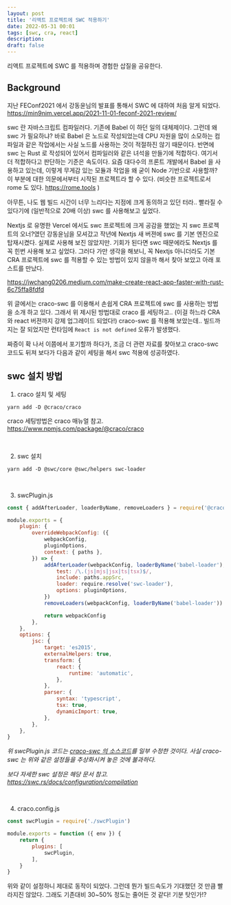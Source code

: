 ```yaml
---
layout: post
title: '리액트 프로젝트에 SWC 적용하기'
date: 2022-05-31 00:01
tags: [swc, cra, react]
description:
draft: false
---
```


리액트 프로젝트에 SWC 를 적용하며 경험한 삽질을 공유한다.


## Background
지난 FEConf2021 에서 강동윤님의 발표를 통해서 SWC 에 대하여 처음 알게 되었다. https://min9nim.vercel.app/2021-11-01-feconf-2021-review/

swc 란 자바스크립트 컴파일러다. 기존에 Babel 이 하던 일의 대체제이다. 그런데 왜 swc 가 필요하냐? 바로 Babel 은 노드로 작성되었는데 CPU 자원을 많이 소모하는 컴파일과 같은 작업에서는 사실 노드를 사용하는 것이 적절하진 않기 때문이다. 반면에 swc 는 Rust 로 작성되어 있어서 컴파일러와 같은 녀석을 만들기에 적합하다. 여기서 더 적합하다고 판단하는 기준은 속도이다. 요즘 대다수의 프론트 개발에서 Babel 을 사용하고 있는데, 이렇게 무게감 있는 모듈과 작업을 왜 굳이 Node 기반으로 사용할까? 이 부분에 대한 의문에서부터 시작된 프로젝트라 할 수 있다. (비슷한 프로젝트로서 rome 도 있다. https://rome.tools )

아무튼, 나도 웹 빌드 시간이 너무 느리다는 지점에 크게 동의하고 있던 터라.. 빨라질 수 있다기에 (일반적으로 20배 이상) swc 를 사용해보고 싶었다.

Nextjs 로 유명한 Vercel 에서도 swc 프로젝트에 크게 공감을 했었는 지 swc 프로젝트의 오너?였던 강동윤님을 모셔갔고 작년에 Nextjs 새 버젼에 swc 를 기본 엔진으로 탑재시켰다. 실제로 사용해 보진 않았지만. 기회가 된다면 swc 때문에라도 Nextjs 를 꼭 힌번 사용해 보고 싶었다. 그러다 가만 생각을 해보니, 꼭 Nextjs 아니더라도 기본 CRA 프로젝트에 swc 를 적용할 수 있는 방법이 있지 않을까 해서 찾아 보았고 아래 포스트를 만났다.

https://jwchang0206.medium.com/make-create-react-app-faster-with-rust-6c75ffa8fdfd

위 글에서는 craco-swc 를 이용해서 손쉽게 CRA 프로젝트에 swc 를 사용하는 방법을 소개 하고 있다. 그래서 위 제시된 방법대로 craco 를 세팅하고.. (이걸 하느라 CRA 와 react 버젼까지 강제 업그레이드 되었다!) craco-swc 를 적용해 보았는데.. 빌드까지는 잘 되었지만 런타임에 `React is not defined` 오류가 발생했다.

짜증이 확 나서 이쯤에서 포기할까 하다가, 조금 더 관련 자료를 찾아보고 craco-swc 코드도 뒤져 보다가 다음과 같이 세팅을 해서 swc 적용에 성공하였다.

## swc 설치 방법
1. craco 설치 및 세팅
```
yarn add -D @craco/craco
```
craco 세팅방법은 craco 매뉴얼 참고. https://www.npmjs.com/package/@craco/craco

<br/>

2. swc 설치 
```
yarn add -D @swc/core @swc/helpers swc-loader
```

<br/>

3. swcPlugin.js

```js
const { addAfterLoader, loaderByName, removeLoaders } = require('@craco/craco')

module.exports = {
    plugin: {
        overrideWebpackConfig: ({
            webpackConfig,
            pluginOptions,
            context: { paths },
        }) => {
            addAfterLoader(webpackConfig, loaderByName('babel-loader'), {
                test: /\.(js|mjs|jsx|ts|tsx)$/,
                include: paths.appSrc,
                loader: require.resolve('swc-loader'),
                options: pluginOptions,
            })
            removeLoaders(webpackConfig, loaderByName('babel-loader'))

            return webpackConfig
        },
    },
    options: {
        jsc: {
            target: 'es2015',
            externalHelpers: true,
            transform: {
                react: {
                    runtime: 'automatic',
                },
            },
            parser: {
                syntax: 'typescript',
                tsx: true,
                dynamicImport: true,
            },
        },
    },
}
```

_위 swcPlugin.js 코드는 [craco-swc 의 소스코드](https://github.com/pradel/create-react-app-swc/blob/main/packages/craco-swc/src/index.js)를 일부 수정한 것이다. 사실 craco-swc 는 위와 같은 설정들을 추상화시켜 놓은 것에 불과하다._

_보다 자세한 swc 설정은 해당 문서 참고. https://swc.rs/docs/configuration/compilation_

<br/>

4. craco.config.js

```js
const swcPlugin = require('./swcPlugin')

module.exports = function ({ env }) {
    return {
        plugins: [
            swcPlugin,
        ],
    }
}
```



위와 같이 설정하니 제대로 동작이 되었다.
그런데 뭔가 빌드속도가 기대했던 것 만큼 빨라지진 않았다. 그래도 기존대비 30~50% 정도는 줄어든 것 같다! 기분 탓인가!?


